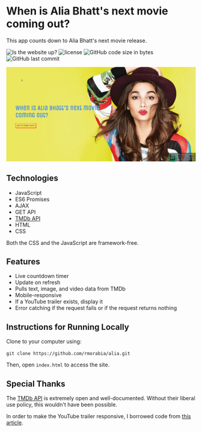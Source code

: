 # When is Alia Bhatt's next movie coming out?

This app counts down to Alia Bhatt's next movie release. 

![Is the website up?](https://img.shields.io/website-up-down-green-red/http/rmorabia.com/alia.svg?label=is+the+website+up?&style=for-the-badge) ![license](https://img.shields.io/github/license/rmorabia/alia.svg?style=for-the-badge) ![GitHub code size in bytes](https://img.shields.io/github/languages/code-size/rmorabia/alia.svg?style=for-the-badge) ![GitHub last commit](https://img.shields.io/github/last-commit/rmorabia/alia.svg?style=for-the-badge)

![](alia.gif)

## Technologies

* JavaScript
* ES6 Promises
* AJAX
* GET API
* [TMDb API](http://developers.themoviedb.org)
* HTML
* CSS

Both the CSS and the JavaScript are framework-free.

## Features

* Live countdown timer
* Update on refresh
* Pulls text, image, and video data from TMDb
* Mobile-responsive
* If a YouTube trailer exists, display it
* Error catching if the request fails or if the request returns nothing

## Instructions for Running Locally

Clone to your computer using:

`git clone https://github.com/rmorabia/alia.git`

Then, open `index.html` to access the site.

## Special Thanks

The [TMDb API](http://developers.themoviedb.org) is extremely open and well-documented. Without their liberal use policy, this wouldn't have been possible.

In order to make the YouTube trailer responsive, I borrowed code from [this article](https://avexdesigns.com/responsive-youtube-embed/).